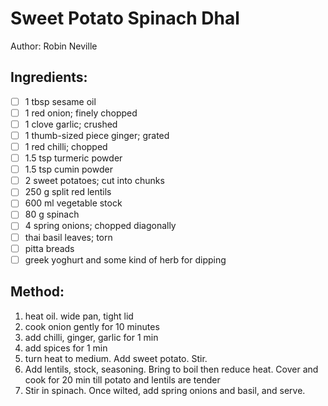 # Sweet Potato Spinach Dhal
Author: Robin Neville


## Ingredients:
- [ ] 1 tbsp sesame oil
- [ ] 1 red onion; finely chopped
- [ ] 1 clove garlic; crushed
- [ ] 1 thumb-sized piece ginger; grated
- [ ] 1 red chilli; chopped
- [ ] 1.5 tsp turmeric powder
- [ ] 1.5 tsp cumin powder
- [ ] 2 sweet potatoes; cut into chunks
- [ ] 250 g split red lentils
- [ ] 600 ml vegetable stock
- [ ] 80 g spinach
- [ ] 4 spring onions; chopped diagonally
- [ ] thai basil leaves; torn
- [ ] pitta breads
- [ ] greek yoghurt and some kind of herb for dipping

## Method:
1. heat oil. wide pan, tight lid
2. cook onion gently for 10 minutes
3. add chilli, ginger, garlic for 1 min
4. add spices for 1 min
5. turn heat to medium. Add sweet potato. Stir.
6. Add lentils, stock, seasoning. Bring to boil then reduce heat. Cover and cook for 20 min till potato and lentils are tender
7. Stir in spinach. Once wilted, add spring onions and basil, and serve.
